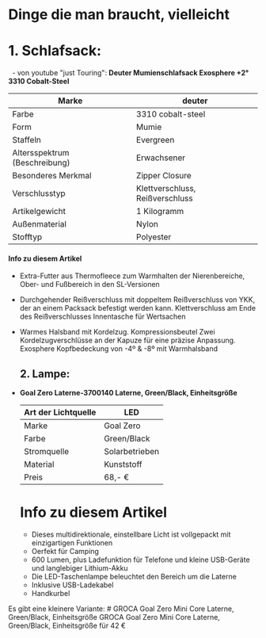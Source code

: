 # Dinge die man braucht, vielleicht

# 1. Schlafsack:

  - von youtube "just Touring": **Deuter Mumienschlafsack Exosphere +2° 3310 Cobalt-Steel** 

| Marke                         | deuter                          |
| ----------------------------- | ------------------------------- |
| Farbe                         | 3310 cobalt-steel               |
| Form                          | Mumie                           |
| Staffeln                      | Evergreen                       |
| Altersspektrum (Beschreibung) | Erwachsener                     |
| Besonderes Merkmal            | Zipper Closure                  |
| Verschlusstyp                 | Klettverschluss, Reißverschluss |
| Artikelgewicht                | 1 Kilogramm                     |
| Außenmaterial                 | Nylon                           |
| Stofftyp                      | Polyester                       |

#### Info zu diesem Artikel

- Extra-Futter aus Thermofleece zum Warmhalten der Nierenbereiche, Ober- und Fußbereich in den SL-Versionen

- Durchgehender Reißverschluss mit doppeltem Reißverschluss von YKK, der 
  an einem Packsack befestigt werden kann. Klettverschluss am Ende des 
  Reißverschlusses Innentasche für Wertsachen

- Warmes Halsband mit Kordelzug. Kompressionsbeutel Zwei 
  Kordelzugverschlüsse an der Kapuze für eine präzise Anpassung. Exosphere
   Kopfbedeckung von -4º & -8º mit Warmhalsband
  
  
  
  
  
  ## 2. Lampe:

- **Goal Zero Laterne-3700140 Laterne, Green/Black, Einheitsgröße**
  
  | Art der Lichtquelle | LED            |
  | ------------------- | -------------- |
  | Marke               | Goal Zero      |
  | Farbe               | Green/Black    |
  | Stromquelle         | Solarbetrieben |
  | Material            | Kunststoff     |
  | Preis               | 68,- €         |
  
  # Info zu diesem Artikel
  
  - Dieses multidirektionale, einstellbare Licht ist vollgepackt mit einzigartigen Funktionen
  - Oerfekt für Camping
  - 600 Lumen, plus Ladefunktion für Telefone und kleine USB-Geräte und langlebiger Lithium-Akku
  - Die LED-Taschenlampe beleuchtet den Bereich um die Laterne
  - Inklusive USB-Ladekabel
  - Handkurbel

Es gibt eine kleinere Variante: # GROCA Goal Zero Mini Core Laterne, Green/Black, Einheitsgröße GROCA Goal Zero Mini Core Laterne, Green/Black, Einheitsgröße für 42 €
